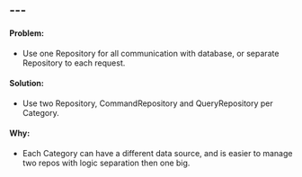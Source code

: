 ## --- 
#### Problem:
* Use one Repository for all communication with database, or separate Repository to each request.
#### Solution:
* Use two Repository, CommandRepository and QueryRepository per Category.
#### Why:
* Each Category can have a different data source, and is easier to manage two repos with logic separation then one big.  